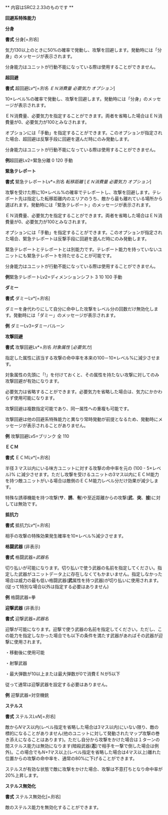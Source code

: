 ** 内容はSRC2.2.33のものです **

**回避系特殊能力**

**分身**

**書式** 分身[=*別名*]

気力130以上のときに50%の確率で発動し、攻撃を回避します。発動時には「分身」のメッセージが表示されます。

分身能力はユニットが行動不能になっている際は使用することができません。

**超回避**

**書式** 超回避Lv\*[=*別名 ＥＮ消費量 必要気力 オプション*]

10×レベル%の確率で発動し、攻撃を回避します。発動時には「分身」のメッセージが表示されます。

ＥＮ消費量、必要気力を指定することができます。両者を省略した場合はＥＮ消費量が0、必要気力が100とみなされます。

オプションには「手動」を指定することができます。このオプションが指定された場合、超回避は反撃手段に回避を選んだ時にのみ発動します。

分身能力はユニットが行動不能になっている際は使用することができません。

**例**超回避Lv2=緊急分離 0 120 手動

**緊急テレポート**

**書式** 緊急テレポートLv\*=*別名 転移距離* [*ＥＮ消費量 必要気力 オプション*]

攻撃を受けた際に10×レベル%の確率でテレポートし、攻撃を回避します。テレポート先は指定した転移距離内のエリアのうち、敵から最も離れている場所から選ばれます。発動時には「緊急テレポート」のメッセージが表示されます。

ＥＮ消費量、必要気力を指定することができます。両者を省略した場合はＥＮ消費量が0、必要気力が100とみなされます。

オプションには「手動」を指定することができます。このオプションが指定された場合、緊急テレポートは反撃手段に回避を選んだ時にのみ発動します。

緊急テレポートとテレポートとは別能力です。テレポート能力を持っていないユニットにも緊急テレポートを持たせることが可能です。

分身能力はユニットが行動不能になっている際は使用することができません。

**例**緊急テレポートLv2=ディメンションシフト 3 10 100 手動

**ダミー**

**書式** ダミーLv\*[=*別名*]

ダミーを身代わりにして自分に命中した攻撃をレベル分の回数だけ無効化します。発動時には「ダミー」のメッセージが表示されます。

**例** ダミーLv3=ダミーバルーン

**攻撃回避**

**書式** 攻撃回避Lv\*=*別名 対象属性* [*必要気力*]

指定した属性に該当する攻撃の命中率を本来の100－10×レベル%に減少させます。

対象属性の先頭に「!」を付けておくと、その属性を持たない攻撃に対してのみ攻撃回避が有効になります。

必要気力は省略することができます。必要気力を省略した場合は、気力にかかわらず使用可能になります。

攻撃回避は複数指定可能であり、同一属性への重複も可能です。

攻撃回避は他の回避系特殊能力と異なり常時発動が前提となるため、発動時にメッセージが表示されることがありません。

**例** 攻撃回避Lv5=ブリンク 全 110

**ＥＣＭ**

**書式** ＥＣＭLv\*[=*別名*]

半径３マス以内にいる味方ユニットに対する攻撃の命中率を元の (100 - 5×レベル)% に減少させます。ただし攻撃を受けるユニットの3マス以内にＥＣＭ能力を持つ敵ユニットがいる場合は敵側のＥＣＭ能力レベル分だけ効果が減少します。

特殊な誘導機能を持つ攻撃(**サ**、**誘**、**有**)や至近距離からの攻撃(**武**、**突**、**接**)に対しては無効です。

**抵抗力**

**書式** 抵抗力Lv\*[=*別名*]

相手の攻撃の特殊効果発生確率を10×レベル%減少させます。

**格闘武器** (非表示)

**書式** 格闘武器=*武器名*

切り払いが可能になります。切り払いで使う武器の名前を指定してください。指定した武器がユニットデータ上に存在しなくてもかまいません。指定しなかった場合は威力の最も低い格闘武器(**武**属性を持つ武器)が切り払いに使用されます。(従って特別な場合以外は指定する必要はありません)

**例** 格闘武器=拳

**迎撃武器** (非表示)

**書式** 迎撃武器=*武器名*

迎撃が可能になります。迎撃で使う武器の名前を指定してください。ただし、この能力を指定しなかった場合でも以下の条件を満たす武器があればその武器が迎撃に使用されます。

・移動後に使用可能

・射撃武器

・最大弾数が10以上または最大弾数が0で消費ＥＮが5以下

従って通常は迎撃武器を設定する必要はありません。

**例** 迎撃武器=対空機銃

**ステルス**

**書式** ステルスLv*N*[=*別名*]

敵から*N*マス以内(レベル指定を省略した場合は3マス以内)にいない限り、敵の標的になることがありません(他のユニットに対して発動されたマップ攻撃の巻き添えになることはあります)。ただし自分から攻撃をかけた場合は１ターンの間ステルス能力は無効になります(暗殺武器(**忍**)で相手を一撃で倒した場合は例外)。この場合でも*N+1*マス以上(レベル指定を省略した場合は4マス以上)離れた位置からの攻撃の命中率を、通常の80%に下げることができます。

ステルスが有効な状態で敵に攻撃をかけた場合、攻撃は不意打ちとなり命中率が20%上昇します。

**ステルス無効化**

**書式** ステルス無効化[=*別名*]

敵のステルス能力を無効化することができます。
